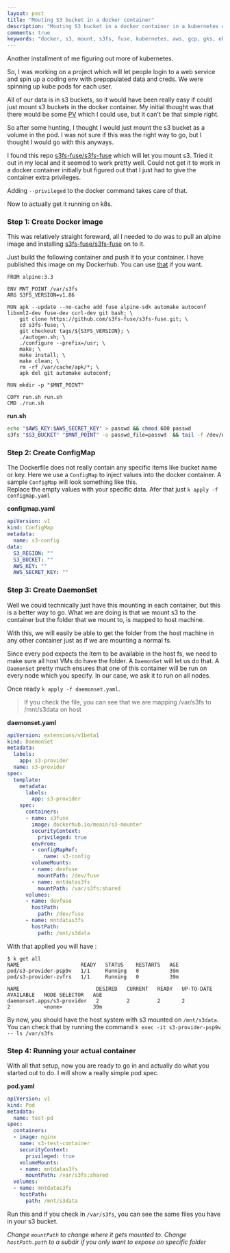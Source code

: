 ```yaml
---
layout: post
title: "Mouting S3 bucket in a docker container"
description: "Mouting S3 bucket in a docker container in a kubernetes cluster"
comments: true
keywords: "docker, s3, mount, s3fs, fuse, kubernetes, aws, gcp, gks, eks"
---
```


Another installment of me figuring out more of kubernetes.

So, I was working on a project which will let people login to a web service and spin up a coding env with prepopulated
data and creds. We were spinning up kube pods for each user.

All of our data is in s3 buckets, so it would have been really easy if could just mount s3 buckets in the docker
container. My initial thought was that there would be some [PV](https://kubernetes.io/docs/concepts/storage/persistent-volumes/) which I could use, but it can't be that simple right.

So after some hunting, I thought I would just mount the s3 bucket as a volume in the pod. I was not sure if this was the
right way to go, but I thought I would go with this anyways.

I found this repo [s3fs-fuse/s3fs-fuse](https://github.com/s3fs-fuse/s3fs-fuse) which will let you mount s3.
Tried it out in my local and it seemed to work pretty well. Could not get it to work in a docker container initially but
figured out that I just had to give the container extra privileges.

Adding `--privileged` to the docker command takes care of that.

Now to actually get it running on k8s.

### Step 1: Create Docker image

This was relatively straight foreward, all I needed to do was to pull an alpine image and installing 
[s3fs-fuse/s3fs-fuse](https://github.com/s3fs-fuse/s3fs-fuse) on to it.

Just build the following container and push it to your container.
I have published this image on my Dockerhub. You can use [that](https://dockerhub.io/meain/s3-mounter) if you want.


```docker
FROM alpine:3.3

ENV MNT_POINT /var/s3fs
ARG S3FS_VERSION=v1.86

RUN apk --update --no-cache add fuse alpine-sdk automake autoconf libxml2-dev fuse-dev curl-dev git bash; \
    git clone https://github.com/s3fs-fuse/s3fs-fuse.git; \
    cd s3fs-fuse; \
    git checkout tags/${S3FS_VERSION}; \
    ./autogen.sh; \
    ./configure --prefix=/usr; \
    make; \
    make install; \
    make clean; \
    rm -rf /var/cache/apk/*; \
    apk del git automake autoconf;

RUN mkdir -p "$MNT_POINT"

COPY run.sh run.sh
CMD ./run.sh
```

**run.sh**

```sh
echo "$AWS_KEY:$AWS_SECRET_KEY" > passwd && chmod 600 passwd
s3fs "$S3_BUCKET" "$MNT_POINT" -o passwd_file=passwd  && tail -f /dev/null
```

### Step 2: Create ConfigMap

The Dockerfile does not really contain any specific items like bucket name or key. Here we use a `ConfigMap` to inject
values into the docker container. A sample `ConfigMap` will look something like this.\
Replace the empty values with your specific data.
Afer that just `k apply -f configmap.yaml`

**configmap.yaml**

```yaml
apiVersion: v1
kind: ConfigMap
metadata:
  name: s3-config
data:
  S3_REGION: ""
  S3_BUCKET: ""
  AWS_KEY: ""
  AWS_SECRET_KEY: ""
```

### Step 3: Create DaemonSet

Well we could technically just have this mounting in each container, but this is a better way to go.
What we are doing is that we mount s3 to the container but the folder that we mount to, is mapped to host machine.

With this, we will easily be able to get the folder from the host machine in any other container just as if we are
mounting a normal fs.

Since every pod expects the item to be available in the host fs, we need to make sure all host VMs do have the folder. A
`DaemonSet` will let us do that. A `DaemonSet` pretty much ensures that one of this container will be run on every node
which you specify. In our case, we ask it to run on all nodes.

Once ready `k apply -f daemonset.yaml`.

> If you check the file, you can see that we are mapping /var/s3fs to /mnt/s3data on host

**daemonset.yaml**

```yaml
apiVersion: extensions/v1beta1
kind: DaemonSet
metadata:
  labels:
    app: s3-provider
  name: s3-provider
spec:
  template:
    metadata:
      labels:
        app: s3-provider
    spec:
      containers:
      - name: s3fuse
        image: dockerhub.io/meain/s3-mounter
        securityContext:
          privileged: true
        envFrom:
        - configMapRef:
            name: s3-config
        volumeMounts:
        - name: devfuse
          mountPath: /dev/fuse
        - name: mntdatas3fs
          mountPath: /var/s3fs:shared
      volumes:
      - name: devfuse
        hostPath:
          path: /dev/fuse
      - name: mntdatas3fs
        hostPath:
          path: /mnt/s3data
```

With that applied you will have :

```
$ k get all
NAME                    READY   STATUS    RESTARTS   AGE
pod/s3-provider-psp9v   1/1     Running   0          39m
pod/s3-provider-zvfrs   1/1     Running   0          39m

NAME                         DESIRED   CURRENT   READY   UP-TO-DATE   AVAILABLE   NODE SELECTOR   AGE
daemonset.apps/s3-provider   2         2         2       2            2           <none>          39m
```

By now, you should have the host system with s3 mounted on `/mnt/s3data`.
You can check that by running the command `k exec -it s3-provider-psp9v -- ls /var/s3fs`

### Step 4: Running your actual container

With all that setup, now you are ready to go in and actually do what you started out to do. I will show a really simple
pod spec.

**pod.yaml**

```yaml
apiVersion: v1
kind: Pod
metadata:
  name: test-pd
spec:
  containers:
  - image: nginx
    name: s3-test-container
    securityContext:
      privileged: true
    volumeMounts:
    - name: mntdatas3fs
      mountPath: /var/s3fs:shared
  volumes:
  - name: mntdatas3fs
    hostPath:
      path: /mnt/s3data
```

Run this and if you check in `/var/s3fs`, you can see the same files you have in your s3 bucket.

*Change `mountPath` to change where it gets mounted to. Change `hostPath.path` to a subdir if you only want to expose on
specific folder*
